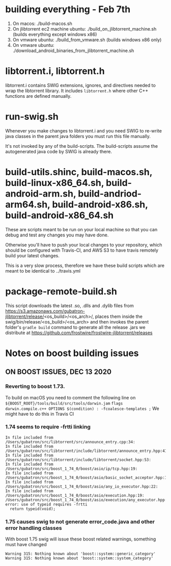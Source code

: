 # building everything - Feb 7th
1. On macos: ./build-macos.sh
2. On jlibtorrent ec2 machine ubuntu: ./build_on_jlibtorrent_machine.sh (builds everything except windows x86)
3. On vmware ubuntu: ./build_from_vmware.sh (builds windows x86 only)
4. On vmware ubuntu: ./download_android_binaries_from_jlibtorrent_machine.sh

# libtorrent.i, libtorrent.h

libtorrent.i contains SWIG extensions, ignores, and directives needed to wrap the libtorrent library.
It includes `libtorrent.h` where other C++ functions are defined manually.

# run-swig.sh

Whenever you make changes to libtorrent.i and you need SWIG to re-write java classes in the parent java folders you must run this file manually.

It's not invoked by any of the build-scripts. The build-scripts assume the autogenerated java code by SWIG is already there.

# build-utils.shinc, build-macos.sh, build-linux-x86_64.sh, build-android-arm.sh, build-andriod-arm64.sh, build-android-x86.sh, build-android-x86_64.sh

These are scripts meant to be run on your local machine so that you can debug and test any changes you may have done.

Otherwise you'll have to push your local changes to your repository, which should be configured with Travis-CI, and AWS S3 to have travis remotely build your latest changes.

This is a very slow process, therefore we have these build scripts which are meant to be identical to ../travis.yml

# package-remote-build.sh

This script downloads the latest .so, .dlls and .dylib files from https://s3.amazonaws.com/gubatron-jlibtorrent/release/<os_build>/<os_arch>/<library>, places them inside the swig/bin/release/<os_build>/<os_arch> and then invokes the parent folder's `gradle build` command to generate all the release .jars we distribute at
https://github.com/frostwire/frostwire-jlibtorrent/releases

# Notes on boost building issues

## ON BOOST ISSUES, DEC 13 2020

### Reverting to boost 1.73.
To build on macOS you need to comment the following line on `${BOOST_ROOT}/tools/build/src/tools/darwin.jam`
`flags darwin.compile.c++ OPTIONS $(condition) : -fcoalesce-templates ;`
We might have to do this in Travis CI

### 1.74 seems to require -frtti linking
```
In file included from /Users/gubatron/src/libtorrent/src/announce_entry.cpp:34:
In file included from /Users/gubatron/src/libtorrent/include/libtorrent/announce_entry.hpp:41:
In file included from /Users/gubatron/src/libtorrent/include/libtorrent/socket.hpp:53:
In file included from /Users/gubatron/src/boost_1_74_0/boost/asio/ip/tcp.hpp:19:
In file included from /Users/gubatron/src/boost_1_74_0/boost/asio/basic_socket_acceptor.hpp:19:
In file included from /Users/gubatron/src/boost_1_74_0/boost/asio/any_io_executor.hpp:22:
In file included from /Users/gubatron/src/boost_1_74_0/boost/asio/execution.hpp:19:
/Users/gubatron/src/boost_1_74_0/boost/asio/execution/any_executor.hpp:811:12: error: use of typeid requires -frtti
  return typeid(void);
```

### 1.75 causes swig to not generate error_code.java and other error handling classes

With boost 1.75 swig will issue these boost related warnings, something must have changed
```
Warning 315: Nothing known about 'boost::system::generic_category'
Warning 315: Nothing known about 'boost::system::system_category'
```
